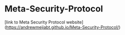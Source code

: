 # Meta-Security-Protocol
[link to Meta Security Protocol website] (https://andrewmejiabt.github.io/Meta-Security-Protocol/)
